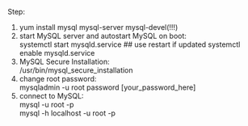 Step:

1. yum install mysql mysql-server mysql-devel(!!!)
2. start MySQL server and autostart MySQL on boot:  
    systemctl start mysqld.service ## use restart if updated
    systemctl enable mysqld.service
3. MySQL Secure Installation:  
    /usr/bin/mysql\_secure_installation
4. change root password:  
    mysqladmin -u root password [your\_password_here]
5. connect to MySQL:  
    mysql -u root -p  
    mysql -h localhost -u root -p
